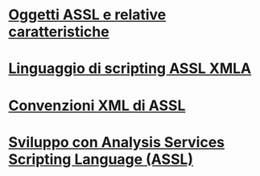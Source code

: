 # [Oggetti ASSL e relative caratteristiche](assl-objects-and-object-characteristics.md)

# [Linguaggio di scripting ASSL XMLA](../../../analysis-services/multidimensional-models-scripting-language-assl-xmla/backing-up-restoring-and-synchronizing-databases-xmla.md)

# [Convenzioni XML di ASSL](assl-xml-conventions.md)
# [Sviluppo con Analysis Services Scripting Language (ASSL)](developing-with-analysis-services-scripting-language-assl.md)
